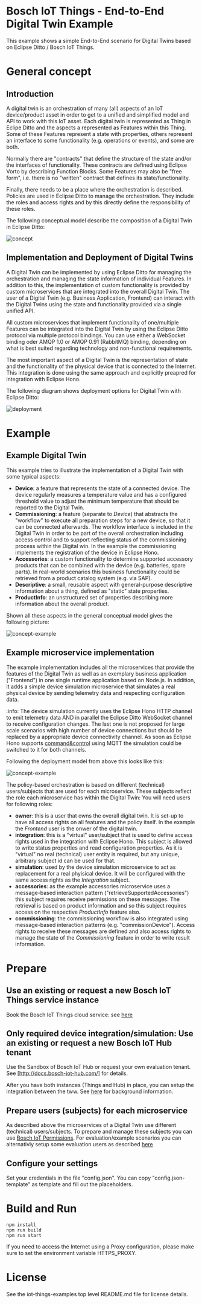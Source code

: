 # Bosch IoT Things - End-to-End Digital Twin Example

This example shows a simple End-to-End scenario for Digital Twins based on Eclipse Ditto / Bosch IoT Things.

# General concept

## Introduction

A digital twin is an orchestration of many (all) aspects of an IoT device/product asset in order to get to a unified and simplified model and API to work with this IoT asset.
Each digital twin is represented as Thing in Eclipe Ditto and the aspects a represented as Features within this Thing.\
Some of these Features represent a state with properties, others represent an interface to some functionality (e.g. operations or events), and some are both.

Normally there are "contracts" that define the structure of the state and/or the interfaces of functionality. These contracts are defined using Eclipse Vorto by describing Function Blocks. Some Features may also be "free form", i.e. there is no "written" contract that defines its state/functionality.

Finally, there needs to be a place where the orchestration is described. Policies are used in Eclipse Ditto to manage the orchestration. They include the roles and access rights and by this directly define the responsibility of these roles.

The following conceptual model describe the composition of a Digital Twin in Eclipse Ditto:

![concept](doc/digitaltwin-concept.png)

## Implementation and Deployment of Digital Twins

A Digital Twin can be implemented by using Eclipse Ditto for managing the orchestration and managing the state information of individual Features. In addition to this, the implementation of custom functionality is provided by custom microservices that are integrated into the overall Digital Twin.
The user of a Digital Twin (e.g. Business Application, Frontend) can interact with the Digital Twins using the state and functionality provided via a single unified API.

All custom microservices that implement functionality of one/multiple Features can be integrated into the Digital Twin by using the Eclipse Ditto protocol via multiple protocol bindings. You can use either a WebSocket binding oder AMQP 1.0 or AMQP 0.91 (RabbitMQ) binding, depending on what is best suited regarding technology and non-functional requirements.

The most important aspect of a Digital Twin is the representation of state and the functionality of the physical device that is connected to the Internet. This integration is done using the same approach and explicitly preapred for integration with Eclipse Hono.

The following diagram shows deployment options for Digital Twin with Eclipse Ditto:

![deployment](doc/digitaltwin-deployment.png)

# Example

## Example Digital Twin

This example tries to illustrate the implementation of a Digital Twin with some typical aspects:
- **Device**: a feature that represents the state of a connected device. The device regularly measures a temperature value and has a configured threshold value to adjust the minimum temperature that should be reported to the Digital Twin.
- **Commissioning**: a feature (separate to _Device_) that abstracts the "workflow" to execute all preparation steps for a new device, so that it can be connected afterwards. The workflow interface is included in the Digital Twin in order to be part of the overall orchestration including access control and to support reflecting status of the commissioning process within the Digital win. In the example the commissioning implements the registration of the device in Eclipse Hono.
- **Accessories**: a custom functionality to determine supported accessory products that can be combined with the device (e.g. batteries, spare parts). In real-world scenarios this business functionality could be retrieved from a product catalog system (e.g. via SAP).
- **Descriptive**: a small, reusable aspect with general-purpose descriptive information about a thing, defined as "static" state properties.
- **ProductInfo**: an unstructured set of properties describing more information about the overall product.

Shown all these aspects in the general conceptual model gives the following picture:

![concept-example](doc/digitaltwin-concept-example.png)

## Example microservice implementation

The example implementation includes all the microservices that provide the features of the Digital Twin as well as an exemplary business application ("Frontend") in one single runtime application based on Node.js.
In addition, it adds a simple device simulation microservice that simulates a real physical device by sending telemetry data and respecting configuration data.

:info: The device simulation currently uses the Eclipse Hono HTTP channel to emit telemetry data AND in parallel the Eclipse Ditto WebSocket channel to receive configuration changes. The last one is not proposed for large scale scenarios with high number of device connections but should be replaced by a appropriate device connectivity channel. As soon as Eclipse Hono supports [command&control](https://www.eclipse.org/hono/api/command-and-control-api/) using MQTT the simulation could be switched to it for both channels.

Following the deployment model from above this looks like this:

![concept-example](doc/digitaltwin-deployment-example.png)

The policy-based orchestration is based on different (technical) users/subjects that are used for each microservice. These subjects reflect the role each microservice has within the Digital Twin:
You will need users for following roles:
- **owner**: this is a user that owns the overall digital twin. It is set-up to have all access rights on all features and the policy itself. In the example the _Frontend_ user is the onwer of the digital twin.
- **integration**: this is a "virtual" user/subject that is used to define access rights used in the integration with Eclipse Hono. This subject is allowed to write status properties and read configuration properties. As it is "virtual" no real (technical) user entity is required, but any unique, arbitrary subject id can be used for that.
- **simulation**: used by the device simulation microservice to act as replacement for a real phyisical device. It will be configured with the same access rights as the _Integration_ subject.
- **accessories**: as the example accessories microservice uses a message-based interaction pattern ("retrieveSupportedAccessories") this subject requires receive permissions on these messages. The retrieval is based on product information and so this subject requires access on the respective _ProductInfo_ feature also.
- **commissioning**: the commissioning workflow is also integrated using message-based interaction patterns (e.g. "commissionDevice"). Access rights to receive these messages are defined and also access rights to manage the state of the _Commissioning_ feature in order to write result information.

# Prepare

## Use an existing or request a new Bosch IoT Things service instance

Book the Bosch IoT Things cloud service: see [here](https://things.s-apps.de1.bosch-iot-cloud.com/dokuwiki/doku.php?id=002_getting_started:booking:booking)

## Only required device integration/simulation: Use an existing or request a new Bosch IoT Hub tenant

Use the Sandbox of Bosch IoT Hub or request your own evaluation tenant. See [http://docs.bosch-iot-hub.com/] for details.

After you have both instances (Things and Hub) in place, you can setup the integration between the tww.
See [here](https://things.s-apps.de1.bosch-iot-cloud.com/dokuwiki/doku.php?id=005_dev_guide:006_message:007_protocol_bindings:amqp10_binding) for background information.

## Prepare users (subjects) for each microservice

As described above the microservices of a Digital Twin use different (technical) users/subjects. To prepare and manage these subjects you can use [Bosch IoT Permissions](https://www.bosch-iot-suite.com/permissions/).
For evaluation/example scenarios you can alternativly setup some evaluation users as described [here](https://things.s-apps.de1.bosch-iot-cloud.com/dokuwiki/doku.php?id=006_demo:01_createuser)

## Configure your settings

Set your credentials in the file "config.json". You can copy "config.json-template" as template and fill out the placeholders.

# Build and Run

```
npm install
npm run build
npm run start
```

If you need to access the Internet using a Proxy configuration, please make sure to set the environment variable HTTPS_PROXY.

# License
See the iot-things-examples top level README.md file for license details.
